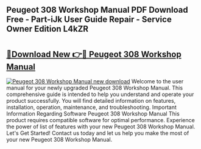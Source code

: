 ## Peugeot 308 Workshop Manual PDF Download Free - Part-iJk User Guide Repair - Service Owner Edition L4kZR

# <h2><a href="http://cf12498.oget.top/?id=Peugeot+308+Workshop+Manual">🔗Download New 👉🔴 Peugeot 308 Workshop Manual</a></h2>

[![Peugeot 308 Workshop Manual new download](https://i.imgur.com/5g1atiW.png)](http://cf12498.oget.top/?id=Peugeot+308+Workshop+Manual)
Welcome to the user manual for your newly upgraded Peugeot 308 Workshop Manual. This comprehensive guide is intended to help you understand and operate your product successfully. You will find detailed information on features, installation, operation, maintenance, and troubleshooting. Important Information Regarding Software Peugeot 308 Workshop Manual This product requires compatible software for optimal performance. Experience the power of list of features with your new Peugeot 308 Workshop Manual. Let's Get Started! Contact us today and let us help you make the most of your new Peugeot 308 Workshop Manual.
